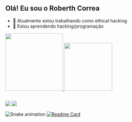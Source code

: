 ## Olá! Eu sou o Roberth Correa


- 🔭 Atualmente estou trabalhando como ethical hacking
- 🌱 Estou aprendendo hacking/programação


<div align="left">
  <a href="https://github.com/RoberthCorrea">
  <img height="180em" src="https://github-readme-stats.vercel.app/api?username=RoberthCorrea&show_icons=true&theme=github_dark&include_all_commits=true&count_private=true"/>
  <img height="150em" src="https://github-readme-stats.vercel.app/api/top-langs/?username=RoberthCorrea&layout=compact&langs_count=7&theme=github_dark"/>
</div>
  
  ##
  
 <div>
  <a href="https://www.instagram.com/roberth_correa_" target="_blank"><img src="https://img.shields.io/badge/-Instagram-%23E4405F?style=for-the-badge&logo=instagram&logoColor=white" target="_blank"></a>
   <a href = "mailto:contatoroberthcorrea@gmail.com"><img src="https://img.shields.io/badge/-Gmail-%23333?style=for-the-badge&logo=gmail&logoColor=white" target="_blank"></a>
   <!--
 	<a href="https://www.twitch.tv/rafaballerinii" target="_blank"><img src="https://img.shields.io/badge/Twitch-9146FF?style=for-the-badge&logo=twitch&logoColor=white" target="_blank"></a>
 <a href="https://discord.gg/wagxzStdcR" target="_blank"><img src="https://img.shields.io/badge/Discord-7289DA?style=for-the-badge&logo=discord&logoColor=white" target="_blank"></a> 
  <a href="https://www.linkedin.com/in/rafaella-ballerini-45875016a" target="_blank"><img src="https://img.shields.io/badge/-LinkedIn-%230077B5?style=for-the-badge&logo=linkedin&logoColor=white" target="_blank"></a> 
  -->
   
   ![Snake animation](https://github.com/RoberthCorrea/RoberthCorrea/blob/output/github-contribution-grid-snake.svg)
 [![Readme Card](https://github-readme-stats.vercel.app/api/pin/?username=RoberthCorrea&repo=ferramentas_de_bug_bounty&theme=github_dark)](https://github.com/RoberthCorrea/ferramentas_de_bug_bounty)
  </div>

